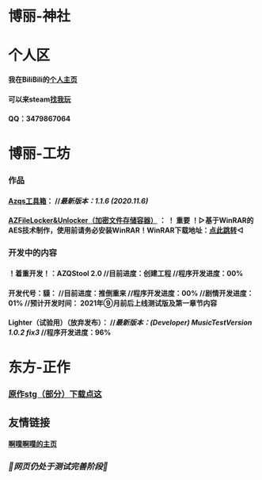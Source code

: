 # 博丽-神社

# 个人区

#### 我在BiliBili的[个人主页](https://space.bilibili.com/106596319)

#### 可以来steam[找我玩](https://steamcommunity.com/id/ayayayayayayayayayyayayayayaya)

#### QQ：3479867064

# 博丽-工坊

### 作品

#### [Azqs工具箱](https://codeload.github.com/HakureiTree/Azqs-.exe/zip/refs/heads/main)：   //*最新版本：1.1.6 (2020.11.6)*

#### [AZFileLocker&Unlocker（加密文件存储容器）](https://codeload.github.com/HakureiTree/AZFileLockerAndUnlocker/zip/refs/heads/main) ： ！ 重要 ！▷基于WinRAR的AES技术制作，使用前请务必安装WinRAR！WinRAR下载地址：[点此跳转](https://www.winrar.com.cn)◁

### 开发中的内容

#### ！着重开发！：AZQStool 2.0 //目前进度：创建工程 //程序开发进度：00%

#### 开发代号：貘：   //目前进度：推倒重来   //程序开发进度：00%   //剧情开发进度：01% //预计开发时间： 2021年⑨月前后上线测试版及第一章节内容

#### Lighter（试验用）（放弃发布）：   //*最新版本：(Developer) MusicTestVersion 1.0.2 fix3*   //程序开发进度：96%  


# 东方-正作

### [原作stg（部分）下载点这](https://codeload.github.com/HakureiTree/Hakurei-Zun/zip/refs/heads/main)

## 友情链接

#### [啊噗啊噗的主页](Https://hakureitree.github.io/Apapu/)

### *🔧网页仍处于测试完善阶段🔨*
